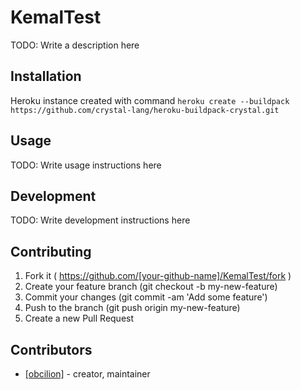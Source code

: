 # KemalTest

TODO: Write a description here

## Installation

Heroku instance created with command `heroku create --buildpack https://github.com/crystal-lang/heroku-buildpack-crystal.git`

## Usage

TODO: Write usage instructions here

## Development

TODO: Write development instructions here

## Contributing

1. Fork it ( https://github.com/[your-github-name]/KemalTest/fork )
2. Create your feature branch (git checkout -b my-new-feature)
3. Commit your changes (git commit -am 'Add some feature')
4. Push to the branch (git push origin my-new-feature)
5. Create a new Pull Request

## Contributors

- [[obcilion]](https://github.com/[obcilion]) - creator, maintainer
